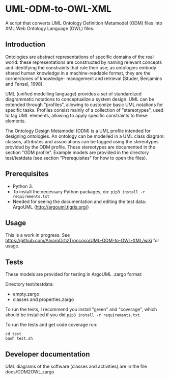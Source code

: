 # UML-ODM-to-OWL-XML
A script that converts UML Ontology Definition Metamodel (ODM) files into XML Web Ontology Language (OWL) files.

## Introduction
Ontologies are abstract representations of specific domains of the real world: these representations are constructed by naming relevant concepts and identifying the constraints that rule their use; as ontologies embody shared human knowledge in a machine-readable format, they are the cornerstones of knowledge- management and retrieval (Studer, Benjamins and Fensel, 1998).

UML (unified modelling language) provides a set of standardized diagrammatic notations to conceptualize a system design.
UML can be extended through "profiles", allowing to customize basic UML notations for specific tasks.
Profiles consist mainly of a collection of "stereotypes", used to tag UML elements, allowing to apply specific constraints to these elements.

The Ontology Design Metamodel (ODM) is a UML profile intended for designing ontologies. An ontology can be modelled in a UML class diagram: classes, attributes and associations can be tagged using the stereotypes provided by the ODM profile. These stereotypes are documented in the section "ODM profile". Example models are provided in the directory test/testdata (see section "Prerequisites" for how to open the files).

## Prerequisites
* Python 3.
* To install the necessary Python packages, do: `pip3 install -r requirements.txt`
* Needed for seeing the documentation and editing the test data: ArgoUML (http://argouml.tigris.org/)

## Usage
This is a work in progress. See https://github.com/AlvaroOrtizTroncoso/UML-ODM-to-OWL-XML/wiki for usage.

## Tests
These models are provided for testing in ArgoUML .zargo format:

Directory test/testdata:
* empty.zargo
* classes and properties.zargo

To run the tests, I recommend you install "green" and "coverage", which should be installed if you did `pip3 install -r requirements.txt`.

To run the tests and get code coverage run:

```
cd test
bash test.sh
```

## Developer documentation
UML diagrams of the software (classes and activities) are in the file docs/ODM2OWL.zargo
